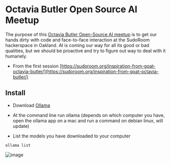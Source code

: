 # Octavia Butler Open Source AI Meetup

The purpose of this [Octavia Butler Open-Source AI meetup](https://sudoroom.org/inspiration-from-goat-octavia-butler/) is to get our hands dirty with code and face-to-face interaction at the SudoRoom hackerspace in Oakland. AI is coming our way for all its good or bad qualities, but we should be proactive and try to figure out way to deal with it humanely.


* From the first session [https://sudoroom.org/inspiration-from-goat-octavia-butler/](https://sudoroom.org/inspiration-from-goat-octavia-butler/)

## Install

- Download [Ollama](https://www.ollama.com)

- At the command line run ollama (depends on which computer you have, open the ollama app on a mac and run a command on debian linux, will update)

- List the models you have downloaded to your computer
```
ollama list

```


![image](https://github.com/user-attachments/assets/f6d9169c-537d-45a6-8972-d39f2ebcf725)

